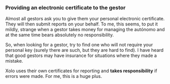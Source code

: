 ### Providing an electronic certificate to the gestor

Almost all gestors ask you to give them your personal electronic certificate. They will then submit reports on your
behalf. To me, this seems, to put it mildly, strange when a gestor takes money for managing the autónomo and at the same
time bears absolutely no responsibility.

So, when looking for a gestor, try to find one who will not require your personal key (surely there are such, but they
are hard to find). I have heard that good gestors may have insurance for situations where they made a mistake.

Xolo uses their own certificates for reporting and **takes responsibility** if errors were made. For me, this is a huge
plus.
